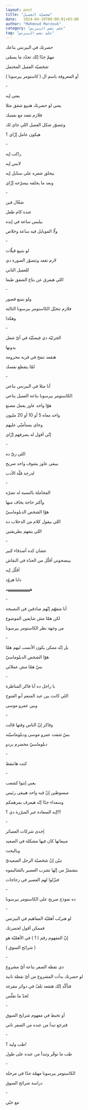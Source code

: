 ```yaml
---
layout: post
title: "شخصيّة العميل"
date:   2024-04-10T00:00:01+03:00
author: "Mahmoud Marzouk"
category: "علم نفس البيزنس"
tag: "علم نفس البيزنس"
---
```



حضرتك في البيزنس بتاعك

مهمّ جدّا إنّك تحدّد ما يسمّى

شخصيّة العميل المحتمل

أو المعروفة باسم ال ( كاستومر بيرسونا )

\-

يعني إيه

يعني لو حضرتك هتبيع شقق مثلا

فلازم تقعد مع نفسك

وتتصوّر شكل العميل اللي جاي لك

هيكون عامل إزّاي ؟

\-

راكب إيه

لابس إيه

بيحلق شعره على ستايل إيه

وبعد ما يحلقه بيسرّحه إزّاي

\-

شغّال فين

عنده كام طفل

بيلبس ساعة في إيده

ولّا الموبايل فيه ساعة وخلاص

\-

لو بتبيع فيلّات

لازم تقعد وتتصوّر الصورة دي

للعميل التاني

اللي هيفرق عن بتاع الشقق طبعا

\-

ولو بتبيع قصور

فلازم تتخيّل الكاستومر بيرسونا التالتة

وهكذا

\-

الجزئيّة دي فيصليّة في أيّ شغل

بدونها

هتقعد تنفخ في قربة مخرومة

لمّا يتقطع نفسك

\-

أنا مثلا في البيزنس بتاعي

الكاستومر بيرسونا بتاعة العميل بتاعي

هوّا واحد عاوز يعمل مصنع

واحد معاه 5 أو 10 أو 20 مليون

وجاي يستأمنّي عليهم

إنّي أقول له يصرفهم إزّاي

\-

اللي زيّ ده

بيبقى عاوز يشوف واحد صريح

لدرجة قلّة الأدب

\-

المجاملة بالنسبة له تضرّه

وأكتر حاجة يخاف منها

هوّا الشخص الدبلوماسيّ

اللي بيقول كلام من الدحلاب ده

اللي يتفهم بطريقتين

\-

عشان كده أصدقاء كتير

بينصحوني أقلّل من الحدّة في النقاش

أقلّل إيه

دانا هزوّد

ههههههههههههه

\-

أنا متفهّم إنّهم صادقين في النصيحة

لكن همّا مش شايفين الموضوع

من وجهة نظر الكاستومر بيرسونا

\-

بل إنّه ممكن يكون الأنسب ليهم همّا

هوّا الشخص الدبلوماسيّ

بسّ همّا مش عملائي

\-

يا راجل ده أنا فاكر المناظرة

اللي كانت بين عبد المنعم أبو الفتوح

وبين عمرو موسى

\-

وفاكر إنّ الناس وقتها قالت

بسّ شفت عمرو موسى ودبلوماسيّته

دبلوماسيّ مخضرم بردو

\-

كنت هاتنقط

\-

يعني إنتوا كشعب

مبسوطين إنّ فيه واحد هيبقى رئيس

وسعداء جدّا إنّه هيعرف يمرهمكم

إيه السعادة غير المبرّرة دي ؟!!!

\-

إحدى شركات العصائر

مبيعاتها كان فيها مشكلة في الصعيد

وبالبحث

تبيّن إنّ شخصيّة الرجل الصعيديّ

بتشمئزّ من إنّها تشرب العصير بالشاليموه

فنزّلوا لهم العصير في زجاجات

\-

ده نموذج صريح على الكاستومر بيرسونا

\-

لو هنرتّب أهمّيّة المفاهيم في البيزنس

فممكن أقول لحضرتك

إنّ المفهوم رقم ( 1 ) في الأهمّيّة هو

( شرائح السوق )

\-

دي نقطة الصفر بتاعة أيّ مشروع

لو حضرتك بدأت المشروع من أيّ نقطة تانية

فتأكّد إنّك هتقعد تلفّ في دوائر مفرغة

لحدّ ما تفلّس

\-

أو تخبط في مفهوم شرايح السوق

فترجع تبدأ من عنده من الصفر تاني

\-

طب وليه ؟!

طب ما توفّر وتبدأ من عنده على طول

\-

الكاستومر بيرسونا مهمّة جدّا في مرحلة

دراسة شرائح السوق

\-

مع حبّي
